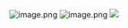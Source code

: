 ![image.png](https://cdn.jsdelivr.net/gh/hoo01/image_auto/20250228165052.png)
![image.png](https://cdn.jsdelivr.net/gh/hoo01/image_auto/20250228165103.png)
![](https://cdn.jsdelivr.net/gh/hoo01/image_auto/20250228165103.png)